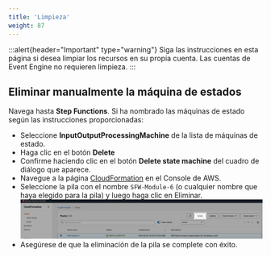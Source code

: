 ```yaml
---
title: 'Limpieza'
weight: 87
---
```

:::alert{header="Important" type="warning"}
Siga las instrucciones en esta página si desea limpiar los recursos en su propia cuenta. Las cuentas de Event Engine no requieren limpieza.
:::


## Eliminar manualmente la máquina de estados

Navega hasta **Step Functions**. Si ha nombrado las máquinas de estado según las instrucciones proporcionadas:

- Seleccione **InputOutputProcessingMachine** de la lista de máquinas de estado.
- Haga clic en el botón **Delete**
- Confirme haciendo clic en el botón **Delete state machine** del cuadro de diálogo que aparece.
- Navegue a la página [CloudFormation](https://console.aws.amazon.com/cloudformation/home) en el Console de AWS.
- Seleccione la pila con el nombre `SFW-Module-6` (o cualquier nombre que haya elegido para la pila) y luego haga clic en Eliminar.
  ![CloudFormation delete](/static/img/setup/setup-cloudformation-delete.png)
- Asegúrese de que la eliminación de la pila se complete con éxito.
